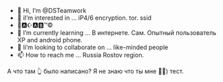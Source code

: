 - 👋 Hi, I’m @DSTeamwork
- 👀 iI’m interested in ... iP4/6 encryption. tor. ssid
- 🔞🅰️☪️🅰️🅱️™️©️
- 🌱 I’m currently learning ... В интернете. Сам. Опытный пользователь XP and android phone.
- 💞️ Ii’m looking to collaborate on ... like-minded people
- 📫 How to reach me ... Russia Rostov region.

<!---
DSTeamwork/DSTeamwork is a ✨ special ✨ repository because its `README.md` (this file) appears on your GitHub profile.
You can click the Preview link to take a look at your changes.
--->
А что там 👆 было написано? Я не знаю что ты мне 🤙🏾) тест.
